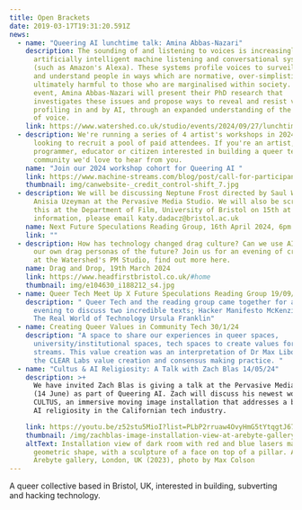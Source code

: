 ```yaml
---
title: Open Brackets
date: 2019-03-17T19:31:20.591Z
news:
  - name: "Queering AI lunchtime talk: Amina Abbas-Nazari"
    description: The sounding of and listening to voices is increasingly mediated by
      artificially intelligent machine listening and conversational systems
      (such as Amazon's Alexa). These systems profile voices to surveil, analyse
      and understand people in ways which are normative, over-simplistic and
      ultimately harmful to those who are marginalised within society. In this
      event, Amina Abbas-Nazari will present their PhD research that
      investigates these issues and propose ways to reveal and resist voice
      profiling in and by AI, through an expanded understanding of the sounding
      of voice.
    link: https://www.watershed.co.uk/studio/events/2024/09/27/lunchtime-talk-queering-ai-voice-profiling-and-resistance
  - description: We're running a series of 4 artist's workshops in 2024 and are
      looking to recruit a pool of paid attendees. If you're an artist,
      programmer, educator or citizen interested in building a queer tech
      community we'd love to hear from you.
    name: "Join our 2024 workshop cohort for Queering AI "
    link: https://www.machine-streams.com/blog/post/call-for-participants-queering-ai-workshop-series/
    thumbnail: img/canwebsite-_credit_control-shift_7.jpg
  - description: We will be discussing Neptune Frost directed by Saul Williams and
      Anisia Uzeyman at the Pervasive Media Studio. We will also be screening
      this at the Department of Film, University of Bristol on 15th at 6pm. More
      information, please email katy.dadacz@bristol.ac.uk
    name: Next Future Speculations Reading Group, 16th April 2024, 6pm
    link: ""
  - description: How has technology changed drag culture? Can we use AI to invent
      our own drag personas of the future? Join us for an evening of creativity
      at the Watershed's PM Studio, find out more here.
    name: Drag and Drop, 19th March 2024
    link: https://www.headfirstbristol.co.uk/#home
    thumbnail: img/e104630_i188212_s4.jpg
  - name: Queer Tech Meet Up X Future Speculations Reading Group 19/09/23
    description: " Queer Tech and the reading group came together for a lovely
      evening to discuss two incredible texts; Hacker Manifesto McKenzie Wark &
      The Real World of Technology Ursula Franklin"
  - name: Creating Queer Values in Community Tech 30/1/24
    description: "A space to share our experiences in queer spaces,
      university/institutional spaces, tech spaces to create values for machine
      streams. This value creation was an interpretation of Dr Max Liboiron and
      the CLEAR Labs value creation and consensus making practice. "
  - name: "Cultus & AI Religiosity: A Talk with Zach Blas 14/05/24"
    description: >+
      We have invited Zach Blas is giving a talk at the Pervasive Media Studio
      (14 June) as part of Queering AI. Zach will discuss his newest work
      CULTUS, an immersive moving image installation that addresses a burgeoning
      AI religiosity in the Californian tech industry.

    link: https://youtu.be/z52stu5MioI?list=PLbP2rruaw4OvyHmG5tYtqgtJ67xIJ5rOf
    thumbnail: /img/zachblas-image-installation-view-at-arebyte-gallery-london-uk-2023-photo-by-max-colson.jpg
    altText: Installation view of dark room with red and blue lasers making up a
      geometric shape, with a sculpture of a face on top of a pillar. At the
      Arebyte gallery, London, UK (2023), photo by Max Colson
---
```

A queer collective based in Bristol, UK, interested in building, subverting and hacking technology.
